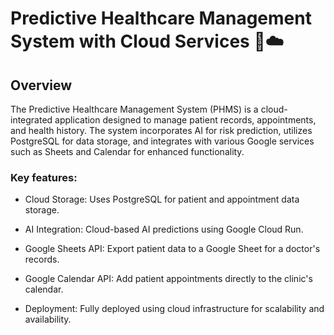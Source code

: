 # Predictive Healthcare Management System with Cloud Services 🏥☁️
## Overview
The Predictive Healthcare Management System (PHMS) is a cloud-integrated application designed to manage patient records, appointments, and health history. The system incorporates AI for risk prediction, utilizes PostgreSQL for data storage, and integrates with various Google services such as Sheets and Calendar for enhanced functionality.

### Key features:

- Cloud Storage: Uses PostgreSQL for patient and appointment data storage.

- AI Integration: Cloud-based AI predictions using Google Cloud Run.

- Google Sheets API: Export patient data to a Google Sheet for a doctor's records.

- Google Calendar API: Add patient appointments directly to the clinic's calendar.

- Deployment: Fully deployed using cloud infrastructure for scalability and availability.
